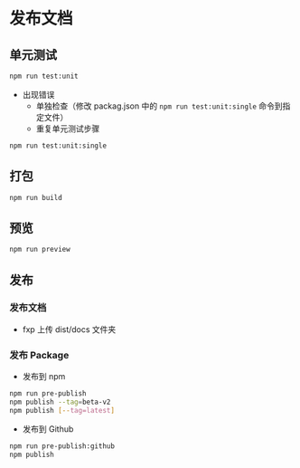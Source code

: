 # 发布文档

## 单元测试

```sh
npm run test:unit
```

- 出现错误
  - 单独检查（修改 packag.json 中的 `npm run test:unit:single` 命令到指定文件）
  - 重复单元测试步骤

```sh
npm run test:unit:single
```

## 打包

```sh
npm run build
```

## 预览

```sh
npm run preview
```

## 发布

### 发布文档

- fxp 上传 dist/docs 文件夹

### 发布 Package

- 发布到 npm

```sh
npm run pre-publish
npm publish --tag=beta-v2
npm publish [--tag=latest]
```

- 发布到 Github

```sh
npm run pre-publish:github
npm publish
```
